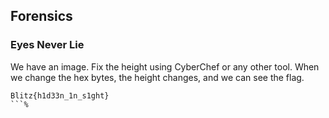 ## Forensics

### Eyes Never Lie

We have an image. Fix the height using CyberChef or any other tool. When we change the hex bytes, the height changes, and we can see the flag.

```
Blitz{h1d33n_1n_s1ght}
```%   
